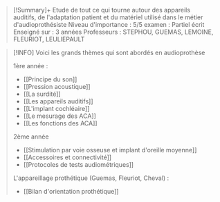 >[!Summary]+
>Etude de tout ce qui tourne autour des appareils auditifs, de l'adaptation patient et du matériel utilisé dans le métier d'audioprothésiste
>Niveau d'importance : 5/5
>examen : Partiel écrit
>Enseigné sur : 3 années
>Professeurs : STEPHOU, GUEMAS, LEMOINE, FLEURIOT, LEULIEPAULT

>[!INFO]
>Voici les grands thèmes qui sont abordés en audioprothèse
>
>1ère année : 
>
>- [[Principe du son]]
>- [[Pression acoustique]]
>- [[La surdité]]
>- [[Les appareils auditifs]]
>- [[L'implant cochléaire]]
>- [[Le mesurage des ACA]]
>- [[Les fonctions des ACA]]
> 
> 2ème année 
> 
>- [[Stimulation par voie osseuse et implant d'oreille moyenne]]
>- [[Accessoires et connectivité]]
>- [[Protocoles de tests audiométriques]]
>
>L'appareillage prothétique (Guemas, Fleuriot, Cheval) :
>- [[Bilan d'orientation prothétique]]
